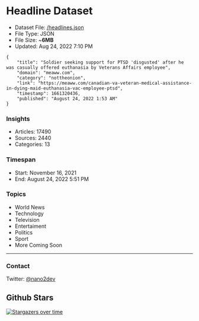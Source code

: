 # Headline Dataset

- Dataset File: [/headlines.json](https://raw.githubusercontent.com/fwd/news/master/headlines.json) 
- File Type: JSON
- File Size: ~**6MB**
- Updated: Aug 24, 2022 7:10 PM

```
{
    "title": "Soldier seeking support for PTSD 'disgusted' after he was casually offered euthanasia by Veterans Affairs employee",
    "domain": "meaww.com",
    "category": "nottheonion",
    "link": "https://meaww.com/canadian-va-veteran-medical-assistance-in-dying-maid-euthanasia-vac-employee-ptsd",
    "timestamp": 1661320436,
    "published": "August 24, 2022 1:53 AM"
}
```

### Insights

- Articles: 17490
- Sources: 2440
- Categories: 13

### Timespan

- Start: November 16, 2021
- End: August 24, 2022 5:51 PM

### Topics

- World News
- Technology
- Television
- Entertaiment
- Politics
- Sport
- More Coming Soon

---

### Contact 

Twitter: [@nano2dev](https://twitter.com/nano2dev)

## Github Stars

[![Stargazers over time](https://starchart.cc/fwd/news.svg)](https://starchart.cc/fwd/news)
	